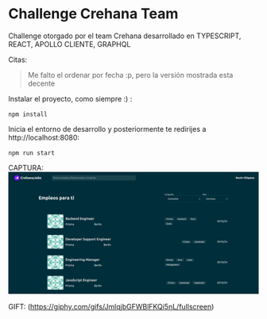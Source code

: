 # Challenge Crehana Team
Challenge otorgado por el team Crehana desarrollado en TYPESCRIPT, REACT, APOLLO CLIENTE, GRAPHQL 

Citas:

> Me falto el ordenar por fecha :p, pero la versión mostrada esta decente

Instalar el proyecto, como siempre :) :

``` npm
npm install 
```
Inicia el entorno de desarrollo y posteriormente te redirijes a http://localhost:8080:
``` npm 
npm run start
```

CAPTURA:
 ![alt text](https://raw.githubusercontent.com/KCHIPANACH/CrehanaJobs/master/231cd04f-230f-4f18-a313-91086da23ace.jpeg) 


GIFT:
(https://giphy.com/gifs/JmlqjbGFWBlFKQi5nL/fullscreen)
